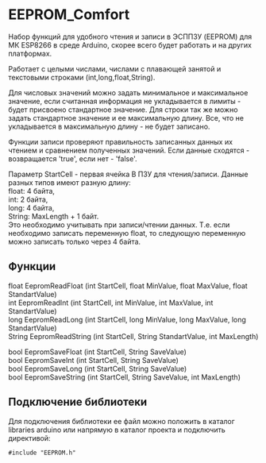 # EEPROM_Comfort
Набор функций для удобного чтения и записи в ЭСППЗУ (EEPROM) для МК ESP8266 в среде Arduino, скорее всего будет работать и на других платформах.

Работает с целыми числами, числами с плавающей занятой и текстовыми строками (int,long,float,String).

Для числовых значений можно задать минимальное и максимальное значение, если считанная информация не укладывается в лимиты - будет присвоено стандартное значение.
Для строки так же можно задать стандартное значение и ее максимальную длину. Все, что не укладывается в максимальную длину - не будет записано.

Функции записи проверяют правильность записанных данных их чтением и сравнением полученных значений. Если данные сходятся - возвращается 'true', если нет - 'false'.

Параметр StartCell - первая ячейка В ПЗУ для чтения/записи. Данные разных типов имеют разную длину:<br />
float: 4 байта,<br />
int: 2 байта,<br />
long: 4 байта,<br />
String: MaxLength + 1 байт.<br />
Это необходимо учитывать при записи/чтении данных. Т.е. если необходимо записать переменную float, то следующую переменную можно записать только через 4 байта.

Функции
------------------

float EepromReadFloat (int StartCell, float MinValue, float MaxValue, float StandartValue)<br />
int EepromReadInt (int StartCell, int MinValue, int MaxValue, int StandartValue)<br />
long EepromReadLong (int StartCell, long MinValue, long MaxValue, long StandartValue)<br />
String EepromReadString (int StartCell, String StandartValue, int MaxLength)<br />

bool EepromSaveFloat (int StartCell, String SaveValue)<br />
bool EepromSaveInt (int StartCell, String SaveValue)<br />
bool EepromSaveLong (int StartCell, String SaveValue)<br />
bool EepromSaveString (int StartCell, String SaveValue, int MaxLength)

Подключение библиотеки
------------------

Для подключения библиотеки ее файл можно положить в каталог libraries arduino или напрямую в каталог проекта и подключить директивой:

```
#include "EEPROM.h"
```
